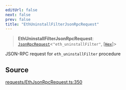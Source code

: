 ```yaml
---
editUrl: false
next: false
prev: false
title: "EthUninstallFilterJsonRpcRequest"
---
```


> **EthUninstallFilterJsonRpcRequest**: [`JsonRpcRequest`](/reference/jsonrpc/type-aliases/jsonrpcrequest/)\<`"eth_uninstallFilter"`, [[`Hex`](/reference/utils/type-aliases/hex/)]\>

JSON-RPC request for `eth_uninstallFilter` procedure

## Source

[requests/EthJsonRpcRequest.ts:350](https://github.com/evmts/tevm-monorepo/blob/main/packages/procedures-types/src/requests/EthJsonRpcRequest.ts#L350)
